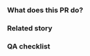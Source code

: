### What does this PR do?

<!-- Please describe your changes in detail -->

### Related story

<!-- Please include a link to the story corresponding to this PR if any -->

### QA checklist

<!-- Please make a checklist of what should be QA'd in this PR -->
